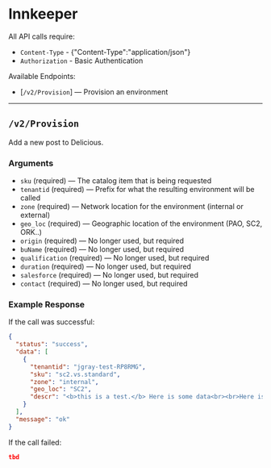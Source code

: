 # Innkeeper

All API calls require:
- `Content-Type` - {"Content-Type":"application/json"}
- `Authorization` - Basic Authentication

Available Endpoints:
* [`/v2/Provision`] — Provision an environment

---

## `/v2/Provision`

Add a new post to Delicious.

### Arguments

- `sku` (required) — The catalog item that is being requested
- `tenantid` (required) — Prefix for what the resulting environment will be called 
- `zone` (required) — Network location for the environment (internal or external)
- `geo_loc` (required) — Geographic location of the environment (PAO, SC2, ORK..)
- `origin` (required) — No longer used, but required
- `buName` (required) — No longer used, but required
- `qualification` (required) — No longer used, but required
- `duration` (required) — No longer used, but required
- `salesforce` (required) — No longer used, but required
- `contact` (required) — No longer used, but required


### Example Response

If the call was successful:

```json
{
  "status": "success",
  "data": [
    {
      "tenantid": "jgray-test-RP8RMG",
      "sku": "sc2.vs.standard",
      "zone": "internal",
      "geo_loc": "SC2",
      "descr": "<b>this is a test.</b> Here is some data<br><br>Here is some more <b>data.</b>"
    }
  ],
  "message": "ok"
}
```

If the call failed:

```json
tbd
```
